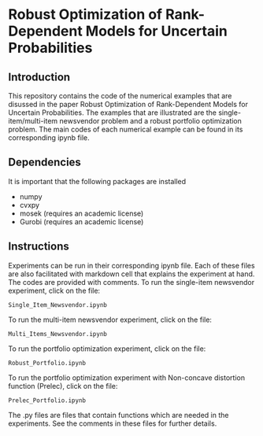 # Robust Optimization of Rank-Dependent Models for Uncertain Probabilities
## Introduction
This repository contains the code of the numerical examples that are disussed in the paper Robust Optimization of Rank-Dependent Models for Uncertain Probabilities. The examples that are illustrated are the single-item/multi-item newsvendor problem and a robust portfolio optimization problem. The main codes of each numerical example can be found in its corresponding ipynb file. 

## Dependencies
It is important that the following packages are installed 
+ numpy
+ cvxpy
+ mosek (requires an academic license)
+ Gurobi (requires an academic license)

## Instructions
Experiments can be run in their corresponding ipynb file. Each of these files are also facilitated with markdown cell that explains the experiment at hand. The codes are provided with comments.
To run the single-item newsvendor experiment, click on the file:
```
Single_Item_Newsvendor.ipynb
```
To run the multi-item newsvendor experiment, click on the file:
```
Multi_Items_Newsvendor.ipynb
```
To run the portfolio optimization experiment, click on the file:
```
Robust_Portfolio.ipynb
```
To run the portfolio optimization experiment with Non-concave distortion function (Prelec), click on the file:
```
Prelec_Portfolio.ipynb
```
The .py files are files that contain functions which are needed in the experiments. See the comments in these files for further details.
